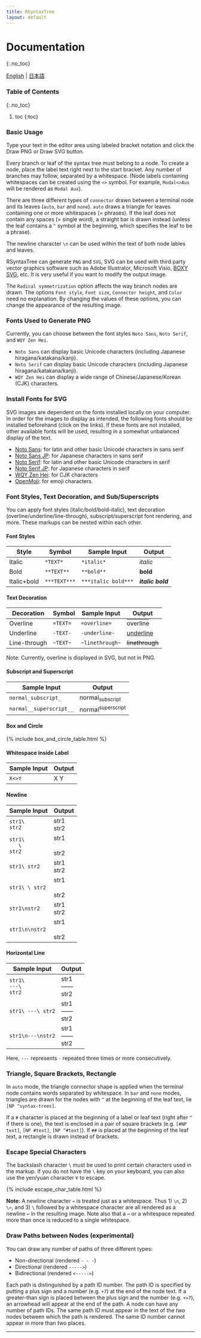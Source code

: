 ```yaml
---
title: RSyntaxTree
layout: default
---
```


# Documentation
{:.no_toc}

[English](https://yohasebe.github.io/rsyntaxtree/documentation) | 
[日本語](https://yohasebe.github.io/rsyntaxtree/documentation_ja)

### Table of Contents
{:.no_toc}

1. toc
{:toc}

### Basic Usage

Type your text in the editor area using labeled bracket notation and click the Draw PNG or Draw SVG button. 

Every branch or leaf of the syntax tree must belong to a node. To create a node, place the label text right next to the start bracket. Any number of branches may follow, separated by a whitespace. (Node labels containing whitespaces can be created using the `<>` symbol. For example, `Modal<>Aux` will be rendered as `Modal Aux`).

There are three different types of `connector` drawn between a terminal node and its leaves (`auto`, `bar` and `none`). `auto` draws a triangle for leaves containing one or more whitespaces (= phrases).  If the leaf does not contain any spaces (= single word), a straight bar is drawn instead (unless the leaf contains a `^` symbol at the beginning, which specifies the leaf to be a phrase).

The newline character `\n` can be used within the text of both node lables and leaves.

RSyntaxTree can generate `PNG` and `SVG`, SVG can be used with third party vector graphics software such as Adobe Illustrator, Microsoft Visio, [BOXY SVG](https://boxy-svg.com/), etc. It is very useful if you want to modify the output image.

The `Radical symmetrization` option affects the way branch nodes are drawn. The options `Font style`, `Font size`, `Connector height`, and `Color` need no explanation. By changing the values of these options, you can change the appearance of the resulting image.

### Fonts Used to Generate PNG

Currently, you can choose between the font styles `Noto Sans`, `Noto Serif`, and `WQY Zen Hei`.

- `Noto Sans` can display basic Unicode characters (including Japanese hiragana/katakana/kanji).
- `Noto Serif` can display basic Unicode characters (including Japanese hiragana/katakana/kanji).
- `WQY Zen Hei` can display a wide range of Chinese/Japanese/Korean (CJK) characters.


### Install Fonts for SVG

SVG images are dependent on the fonts installed locally on your computer. In order for the images to display as intended, the following fonts should be installed beforehand (click on the links). If these fonts are not installed, other available fonts will be used, resulting in a somewhat unbalanced display of the text.

- [Noto Sans](https://fonts.google.com/noto/specimen/Noto+Sans): for latin and other basic Unicode characters in sans serif
- [Noto Sans JP](https://fonts.google.com/noto/specimen/Noto+Sans+JP): for Japanese characters in sans serif
- [Noto Serif](https://fonts.google.com/noto/specimen/Noto+Serif): for latin and other basic Unicode characters in serif
- [Noto Serif JP](https://fonts.google.com/noto/specimen/Noto+Serif+JP): for Japanese characters in serif
- [WQY Zen Hei](https://packages.ubuntu.com/bionic/fonts/fonts-wqy-zenhei): for CJK characters
- [OpenMoji](https://openmoji.org/): for emoji characters.


### Font Styles, Text Decoration, and Sub/Superscripts

You can apply font styles (italic/bold/bold-italic), text decoration (overline/underline/line-through), subscript/superscript font rendering, and more. These markups can be nested within each other.

#### Font Styles

|Style      |Symbol      |Sample Input       |Output           |
|-----------|------------|-------------------|-----------------|
|Italic     |`*TEXT*`    |`*italic*`         |*italic*         |
|Bold       |`**TEXT**`  |`**bold**`         |**bold**         |
|Italic+bold|`***TEXT***`|`***italic bold***`|***italic bold***|

#### Text Decoration

|Decoration  |Symbol  |Sample Input   |Output                                                       |
|------------|--------|---------------|-------------------------------------------------------------|
|Overline    |`=TEXT=`|`=overline=`   |<span style='text-decoration:overline'>overline</span>       |
|Underline   |`-TEXT-`|`-underline-`  |<span style='text-decoration:underline'>underline</span>     |
|Line-through|`~TEXT~`|`~linethrough~`|<span style='text-decoration:line-through'>linethrough</span>|

Note: Currently, overline is displayed in SVG, but not in PNG.

#### Subscript and Superscript

|Sample Input           |Output                      |
|-----------------------|----------------------------|
|`normal_subscript_`    |normal<sub>subscript</sub>  |
|`normal__superscript__`|normal<sup>superscript</sup>|

#### Box and Circle

{% include box_and_circle_table.html %}

#### Whitespace inside Label

|Sample Input|Output  |
|------------|--------|
|`X<>Y`      |X&nbsp;Y|

#### Newline

|Sample Input                   |Output              |
|-------------------------------|--------------------|
|`str1\`<br />`str2`            |str1<br />str2      |
|`str1\`<br />`   \`<br />`str2`|str1<br /><br />str2|
|`str1\ str2`                   |str1<br />str2      |
|`str1\ \ str2`                 |str1<br /><br />str2|
|`str1\nstr2`                   |str1<br />str2      |
|`str1\n\nstr2`                 |str1<br /><br />str2|

#### Horizontal Line

|Sample Input                   |Output                |
|-------------------------------|----------------------|
|`str1\`<br />`---\`<br />`str2`|str1<br />——<br />str2|
|`str1\ ---\ str2`              |str1<br />——<br />str2|
|`str1\n---\nstr2`              |str1<br />——<br />str2|

Here, `---` represents `-` repeated three times or more consecutively.

### Triangle, Square Brackets, Rectangle

In `auto` mode, the triangle connector shape is applied when the terminal node contains words separated by whitespace. In `bar` and `none` modes, triangles are drawn for the nodes with `^` at the beginning of the leaf text, lie `[NP ^syntax-trees]`.

If a `#` character is placed at the beginning of a label or leaf text (right after `^` if there is one), the text is enclosed in a pair of square brackets (e.g. `[#NP text]`, `[NP #text]`, `[NP ^#text]`). If `##` is placed at the beginning of the leaf text, a rectangle is drawn instead of brackets.

### Escape Special Characters

The backslash character `\` must be used to print certain characters used in the markup. If you do not have the `\` key on your keyboard, you can also use the yen/yuan character `¥` to escape.

{% include escape_char_table.html %}

**Note:** A newline character `↩️` is treated just as a whitespace. Thus 1) `\n`, 2) `\↩️`, and 3) `\` followed by a whitespace character are all rendered as a newline `↩️` in the resulting image. Note also that a `↩️` or a whitespace repeated more than once is reduced to a single whitespace.

### Draw Paths between Nodes (experimental)

You can draw any number of paths of three different types:

- Non-directional (rendered `- - -`)
- Directional (rendered `----->`)
- Bidirectional (rendered `<----->`)

Each path is distinguished by a path ID number. The path ID is specified by putting a plus sign and a number (e.g. `+7`) at the end of the node text. If a greater-than sign is placed between the plus sign and the number (e.g. `+>7`), an arrowhead will appear at the end of the path.
A node can have any number of path IDs. The same path ID must appear in the text of the *two* nodes between which the path is rendered. The same ID number cannot appear in more than two places.

<script src="https://cdn.jsdelivr.net/npm/jquery@3.5.0/dist/jquery.min.js"></script>
<script src="https://cdn.jsdelivr.net/npm/lightbox2@2.11.3/src/js/lightbox.js"></script>

---

<script>
  function copyToClipBoard(id){
    var copyText =  document.getElementById(id).innerText;
    document.addEventListener('copy', function(e) {
        e.clipboardData.setData('text/plain', copyText);
        e.preventDefault();
      }, true);
    document.execCommand('copy');
    alert('copied');
  }
</script>
